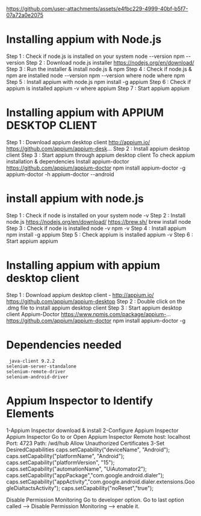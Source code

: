 

https://github.com/user-attachments/assets/e4fbc229-4999-40bf-b5f7-07a72a0e2075
# Installing appium with Node.js
Step 1 : Check if node.js is installed on your system    node --version    npm --version
Step 2 : Download node.js installer    https://nodejs.org/en/download/
Step 3 : Run the installer & install node.js & npm
Step 4 : Check if node.js & npm are installed
    node --version    npm --version
    where node
    where npm
Step 5 : Install appium with node.js
    npm install -g appium
Step 6 : Check if appium is installed
    appium -v
    where appium
Step 7 : Start appium
    appium
# Installing appium with APPIUM DESKTOP CLIENT
Step 1 : Download appium desktop client
   http://appium.io/
   https://github.com/appium/appium-desk...
Step 2 : Install appium desktop client
Step 3 : Start appium through appium desktop client
To check appium installation & dependencies
Install appium-doctor
https://github.com/appium/appium-doctor
npm install appium-doctor -g
appium-doctor -h
appium-doctor --android
#  install appium with node.js
Step 1 : Check if node is installed on your system
    node -v
Step 2 : Install node.js
    https://nodejs.org/en/download/
    https://brew.sh/
    brew install node
Step 3 : Check if node is installed
    node -v
    npm -v
Step 4 : Install appium
    npm install -g appium
Step 5 : Check appium is installed
    appium -v
Step 6 : Start appium
    appium
# Installing appium with appium desktop client
Step 1 : Download appium desktop client - http://appium.io/
   https://github.com/appium/appium-desktop
Step 2 : Double click on the .dmg file to install appium desktop client
Step 3 : Start appium desktop client
Appium-Doctor
https://www.npmjs.com/package/appium-...
https://github.com/appium/appium-doctor
npm install appium-doctor -g
# Dependencies needed
     java-client 9.2.2
    selenium-server-standalone 
    selenium-remote-driver 
    selenium-android-driver
# Appium Inspector to Identify Elements
1-Appium Inspector download & install
2-Configure Appium Inspector
Appium Inspector
Go to or Open Appium Inspector
Remote host: localhost
Port: 4723
Path: /wd/hub
Allow Unauthorized Certificates
3-Set DesiredCapabilities
        caps.setCapability("deviceName", "Android");
        caps.setCapability("platformName", "Android");
        caps.setCapability("platformVersion", "15");
        caps.setCapability("automationName", "UiAutomator2");
        caps.setCapability("appPackage","com.google.android.dialer");
        caps.setCapability("appActivity","com.google.android.dialer.extensions.GoogleDialtactsActivity");
        caps.setCapability("noReset","true");
        
Disable Permission Monitoring
Go to developer option.
Go to last option called --> Disable Permission Monitoring --> enable it.

